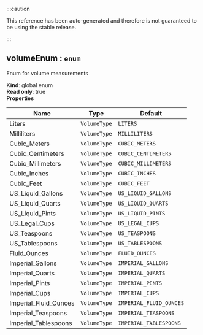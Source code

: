 :::caution

This reference has been auto-generated and therefore is not guaranteed to be using the stable release.

:::

<a name="volumeEnum"></a>

## volumeEnum : <code>enum</code>

Enum for volume measurements

**Kind**: global enum  
**Read only**: true  
**Properties**

| Name                  | Type                    | Default                            |
| --------------------- | ----------------------- | ---------------------------------- |
| Liters                | <code>VolumeType</code> | <code>LITERS</code>                |
| Milliliters           | <code>VolumeType</code> | <code>MILLILITERS</code>           |
| Cubic_Meters          | <code>VolumeType</code> | <code>CUBIC_METERS</code>          |
| Cubic_Centimeters     | <code>VolumeType</code> | <code>CUBIC_CENTIMETERS</code>     |
| Cubic_Millimeters     | <code>VolumeType</code> | <code>CUBIC_MILLIMETERS</code>     |
| Cubic_Inches          | <code>VolumeType</code> | <code>CUBIC_INCHES</code>          |
| Cubic_Feet            | <code>VolumeType</code> | <code>CUBIC_FEET</code>            |
| US_Liquid_Gallons     | <code>VolumeType</code> | <code>US_LIQUID_GALLONS</code>     |
| US_Liquid_Quarts      | <code>VolumeType</code> | <code>US_LIQUID_QUARTS</code>      |
| US_Liquid_Pints       | <code>VolumeType</code> | <code>US_LIQUID_PINTS</code>       |
| US_Legal_Cups         | <code>VolumeType</code> | <code>US_LEGAL_CUPS</code>         |
| US_Teaspoons          | <code>VolumeType</code> | <code>US_TEASPOONS</code>          |
| US_Tablespoons        | <code>VolumeType</code> | <code>US_TABLESPOONS</code>        |
| Fluid_Ounces          | <code>VolumeType</code> | <code>FLUID_OUNCES</code>          |
| Imperial_Gallons      | <code>VolumeType</code> | <code>IMPERIAL_GALLONS</code>      |
| Imperial_Quarts       | <code>VolumeType</code> | <code>IMPERIAL_QUARTS</code>       |
| Imperial_Pints        | <code>VolumeType</code> | <code>IMPERIAL_PINTS</code>        |
| Imperial_Cups         | <code>VolumeType</code> | <code>IMPERIAL_CUPS</code>         |
| Imperial_Fluid_Ounces | <code>VolumeType</code> | <code>IMPERIAL_FLUID_OUNCES</code> |
| Imperial_Teaspoons    | <code>VolumeType</code> | <code>IMPERIAL_TEASPOONS</code>    |
| Imperial_Tablespoons  | <code>VolumeType</code> | <code>IMPERIAL_TABLESPOONS</code>  |
